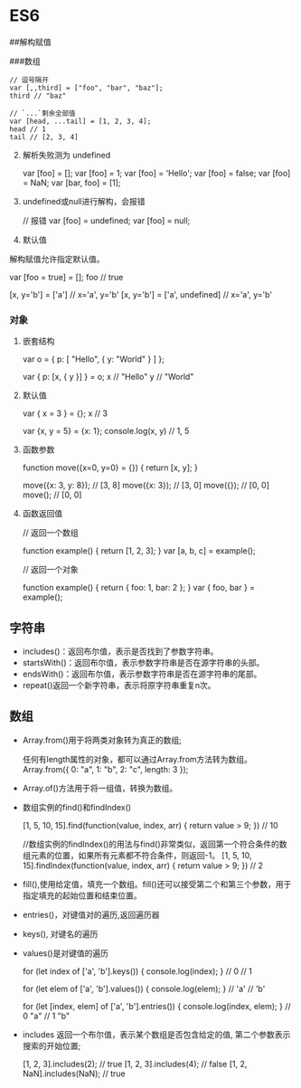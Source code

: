 # ES6

##解构赋值

###数组

    // 逗号隔开
    var [,,third] = ["foo", "bar", "baz"];
    third // "baz"

    // `...`剩余全部值
    var [head, ...tail] = [1, 2, 3, 4];
    head // 1
    tail // [2, 3, 4]

2. 解析失败测为 undefined

    var [foo] = [];
    var [foo] = 1;
    var [foo] = 'Hello';
    var [foo] = false;
    var [foo] = NaN;
    var [bar, foo] = [1];

3. undefined或null进行解构，会报错

    // 报错
    var [foo] = undefined;
    var [foo] = null;

4. 默认值

解构赋值允许指定默认值。


var [foo = true] = [];
foo // true

[x, y='b'] = ['a'] // x='a', y='b'
[x, y='b'] = ['a', undefined] // x='a', y='b'


### 对象

1. 嵌套结构


    var o = {
      p: [
        "Hello",
        { y: "World" }
      ]
    };

    var { p: [x, { y }] } = o;
    x // "Hello"
    y // "World"

2. 默认值

    var { x = 3 } = {};
    x // 3

    var {x, y = 5} = {x: 1};
    console.log(x, y) // 1, 5

4. 函数参数

    function move({x=0, y=0} = {}) {
      return [x, y];
    }

    move({x: 3, y: 8}); // [3, 8]
    move({x: 3}); // [3, 0]
    move({}); // [0, 0]
    move(); // [0, 0]


5. 函数返回值

    // 返回一个数组

    function example() {
        return [1, 2, 3];
    }
    var [a, b, c] = example();

    // 返回一个对象

    function example() {
      return {
        foo: 1,
        bar: 2
      };
    }
    var { foo, bar } = example();

## 字符串

 - includes()：返回布尔值，表示是否找到了参数字符串。
 - startsWith()：返回布尔值，表示参数字符串是否在源字符串的头部。
 - endsWith()：返回布尔值，表示参数字符串是否在源字符串的尾部。
 - repeat()返回一个新字符串，表示将原字符串重复n次。


 ## 数组

 - Array.from()用于将两类对象转为真正的数组;

    任何有length属性的对象，都可以通过Array.from方法转为数组。
    Array.from({ 0: "a", 1: "b", 2: "c", length: 3 });

- Array.of()方法用于将一组值，转换为数组。

- 数组实例的find()和findIndex()

    [1, 5, 10, 15].find(function(value, index, arr) {
        return value > 9;
    }) // 10

    //数组实例的findIndex()的用法与find()非常类似，返回第一个符合条件的数组元素的位置，如果所有元素都不符合条件，则返回-1。
    [1, 5, 10, 15].findIndex(function(value, index, arr) {
        return value > 9;
    }) // 2

-  fill(),使用给定值，填充一个数组。fill()还可以接受第二个和第三个参数，用于指定填充的起始位置和结束位置。

-  entries()，对键值对的遍历,返回遍历器
-  keys(), 对键名的遍历
-  values()是对键值的遍历

    for (let index of ['a', 'b'].keys()) {
      console.log(index);
    }
    // 0
    // 1

    for (let elem of ['a', 'b'].values()) {
      console.log(elem);
    }
    // 'a'
    // 'b'

    for (let [index, elem] of ['a', 'b'].entries()) {
      console.log(index, elem);
    }
    // 0 "a"
    // 1 "b"
- includes 返回一个布尔值，表示某个数组是否包含给定的值, 第二个参数表示搜索的开始位置;

    [1, 2, 3].includes(2);     // true
    [1, 2, 3].includes(4);     // false
    [1, 2, NaN].includes(NaN); // true



